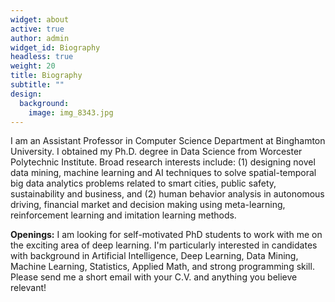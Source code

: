 ```yaml
---
widget: about
active: true
author: admin
widget_id: Biography
headless: true
weight: 20
title: Biography
subtitle: ""
design:
  background:
    image: img_8343.jpg
---
```

I am an Assistant Professor in Computer Science Department at Binghamton University. I obtained my Ph.D. degree in Data Science from Worcester Polytechnic Institute. Broad research interests include: (1) designing novel data mining, machine learning and AI techniques to solve spatial-temporal big data analytics problems related to smart cities, public safety, sustainability and business, and (2) human behavior analysis in autonomous driving, financial market and decision making using meta-learning, reinforcement learning and imitation learning methods.

**Openings:** I am looking for self-motivated PhD students to work with me on the exciting area of deep learning. I'm particularly interested in candidates with background in Artificial Intelligence, Deep Learning, Data Mining, Machine Learning, Statistics, Applied Math, and strong programming skill. Please send me a short email with your C.V. and anything you believe relevant!